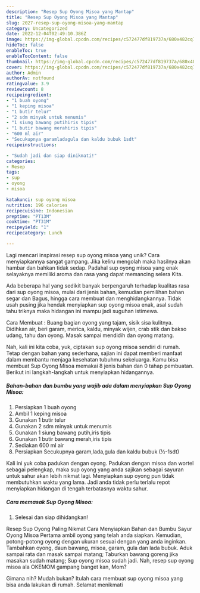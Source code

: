 ```yaml
---
description: "Resep Sup Oyong Misoa yang Mantap"
title: "Resep Sup Oyong Misoa yang Mantap"
slug: 2027-resep-sup-oyong-misoa-yang-mantap
category: Uncategorized
date: 2022-12-04T02:49:10.386Z
image: https://img-global.cpcdn.com/recipes/c572477df819737a/680x482cq70/sup-oyong-misoa-foto-resep-utama.jpg
hideToc: false
enableToc: true
enableTocContent: false
thumbnail: https://img-global.cpcdn.com/recipes/c572477df819737a/680x482cq70/sup-oyong-misoa-foto-resep-utama.jpg
cover: https://img-global.cpcdn.com/recipes/c572477df819737a/680x482cq70/sup-oyong-misoa-foto-resep-utama.jpg
author: Admin
authorAv: notfound
ratingvalue: 3.9
reviewcount: 8
recipeingredient:
- "1 buah oyong"
- "1 keping misoa"
- "1 butir telur"
- "2 sdm minyak untuk menumis"
- "1 siung bawang putihiris tipis"
- "1 butir bawang merahiris tipis"
- "600 ml air"
- "Secukupnya garamladagula dan kaldu bubuk 1sdt"
recipeinstructions:

- "Sudah jadi dan siap dinikmati!"
categories:
- Resep
tags:
- sup
- oyong
- misoa

katakunci: sup oyong misoa 
nutrition: 196 calories
recipecuisine: Indonesian
preptime: "PT13M"
cooktime: "PT31M"
recipeyield: "1"
recipecategory: Lunch

---
```





Lagi mencari inspirasi resep sup oyong misoa yang unik? Cara menyiapkannya sangat gampang. Jika keliru mengolah maka hasilnya akan hambar dan bahkan tidak sedap. Padahal sup oyong misoa yang enak selayaknya memiliki aroma dan rasa yang dapat memancing selera Kita.





Ada beberapa hal yang sedikit banyak berpengaruh terhadap kualitas rasa dari sup oyong misoa, mulai dari jenis bahan, kemudian pemilihan bahan segar dan Bagus, hingga cara membuat dan menghidangkannya. Tidak usah pusing jika hendak menyiapkan sup oyong misoa enak,      asal sudah tahu triknya maka hidangan ini mampu jadi suguhan istimewa.














Cara Membuat : Buang bagian oyong yang tajam, sisik sisa kulitnya. Didihkan air, beri garam, merica, kaldu, minyak wijen, crab stik dan bakso udang, tahu dan oyong. Masak sampai mendidih dan oyong matang.






Nah, kali ini kita coba, yuk, ciptakan sup oyong misoa sendiri di rumah. Tetap dengan bahan yang sederhana, sajian ini dapat memberi manfaat dalam membantu menjaga kesehatan tubuhmu sekeluarga. Kamu bisa membuat Sup Oyong Misoa memakai 8 jenis bahan dan 0 tahap pembuatan. Berikut ini langkah-langkah untuk menyiapkan hidangannya.

<!--inarticleads1-->

##### Bahan-bahan dan bumbu yang wajib ada dalam menyiapkan Sup Oyong Misoa:

1. Persiapkan 1 buah oyong
1. Ambil 1 keping misoa
1. Gunakan 1 butir telur
1. Gunakan 2 sdm minyak untuk menumis
1. Gunakan 1 siung bawang putih,iris tipis
1. Gunakan 1 butir bawang merah,iris tipis
1. Sediakan 600 ml air
1. Persiapkan Secukupnya garam,lada,gula dan kaldu bubuk (½-1sdt)


Kali ini yuk coba padukan dengan oyong. Padukan dengan misoa dan wortel sebagai pelengkap, maka sup oyong yang anda sajikan sebagai sayuran untuk sahur akan lebih nikmat lagi. Menyiapkan sup oyong pun tidak membutuhkan waktu yang lama. Jadi anda tidak perlu terlalu repot menyiapkan hidangan di tengah terbatasnya waktu sahur. 

<!--inarticleads2-->

##### Cara memasak Sup Oyong Misoa:


1. Selesai dan siap dihidangkan!

Resep Sup Oyong Paling Nikmat Cara Menyiapkan Bahan dan Bumbu Sayur Oyong Misoa Pertama ambil oyong yang telah anda siapkan. Kemudian, potong-potong oyong dengan ukuran sesuai dengan yang anda inginkan. Tambahkan oyong, daun bawang, misoa, garam, gula dan lada bubuk. Aduk sampai rata dan masak sampai matang; Taburkan bawang goreng jika masakan sudah matang; Sup oyong misoa sudah jadi. Nah, resep sup oyong misoa ala OKEMOM gampang banget kan, Mom? 

Gimana nih? Mudah bukan? Itulah cara membuat sup oyong misoa yang bisa anda lakukan di rumah. Selamat menikmati
